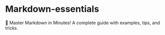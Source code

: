 # Markdown-essentials
🚀 Master Markdown in Minutes! A complete guide with examples, tips, and tricks.
